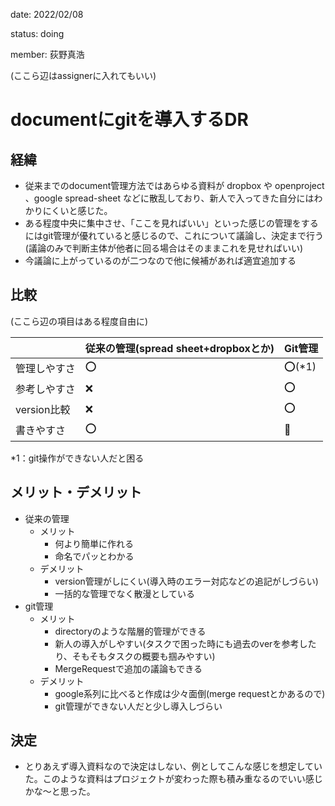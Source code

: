 date: 2022/02/08

status: doing

member: 荻野真浩

(ここら辺はassignerに入れてもいい)

# documentにgitを導入するDR

## 経緯
- 従来までのdocument管理方法ではあらゆる資料が dropbox や openproject 、google spread-sheet などに散乱しており、新人で入ってきた自分にはわかりにくいと感じた。
- ある程度中央に集中させ、「ここを見ればいい」といった感じの管理をするにはgit管理が優れていると感じるので、これについて議論し、決定まで行う(議論のみで判断主体が他者に回る場合はそのままこれを見せればいい)
- 今議論に上がっているのが二つなので他に候補があれば適宜追加する

## 比較
(ここら辺の項目はある程度自由に)

|| 従来の管理(spread sheet+dropboxとか) | Git管理 |
|----|----|----|
|管理しやすさ| ⭕️ | ⭕️(*1) |
|参考しやすさ| ❌ | ⭕️ |
|version比較| ❌ | ⭕️ |
|書きやすさ| ⭕️ | 🔺 |

*1：git操作ができない人だと困る

## メリット・デメリット
- 従来の管理
    - メリット
        - 何より簡単に作れる
        - 命名でパッとわかる
    - デメリット
        - version管理がしにくい(導入時のエラー対応などの追記がしづらい)
        - 一括的な管理でなく散漫としている
- git管理
    - メリット
        - directoryのような階層的管理ができる
        - 新人の導入がしやすい(タスクで困った時にも過去のverを参考したり、そもそもタスクの概要も掴みやすい)
        - MergeRequestで追加の議論もできる
    - デメリット
        - google系列に比べると作成は少々面倒(merge requestとかあるので)
        - git管理ができない人だと少し導入しづらい

## 決定
- とりあえず導入資料なので決定はしない、例としてこんな感じを想定していた。このような資料はプロジェクトが変わった際も積み重なるのでいい感じかな〜と思った。